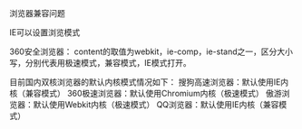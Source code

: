 浏览器兼容问题


IE可以设置浏览模式
<meta http-equiv="X-UA-Compatible" content="IE=EmulateIE7" />
<meta http-equiv="X-UA-Compatible" content="IE=8" />

360安全浏览器：
<meta name="renderer" content="webkit|ie-comp|ie-stand">
content的取值为webkit，ie-comp，ie-stand之一，区分大小写，分别代表用极速模式，兼容模式，IE模式打开。

目前国内双核浏览器的默认内核模式情况如下：
搜狗高速浏览器：默认使用IE内核（兼容模式）
360极速浏览器：默认使用Chromium内核（极速模式）
傲游浏览器：默认使用Webkit内核（极速模式）
QQ浏览器：默认使用IE内核（兼容模式）


<meta name=”renderer” content=”webkit”>
<meta http-equiv=”X-UA-Compatible” content=”IE=edge,chrome=1” />




<meta http-equiv=X-UA-Compatible content="IE=edge,chrome=1">
<meta content=always name=referrer>
